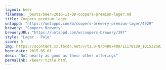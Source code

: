 ```yaml
---
layout: beer
filename: _posts/beer/2016-11-09-coopers-premium-lager.md
title: Coopers premium lager
untappd: "https://untappd.com/b/coopers-brewery-premium-lager/4929"
brewery: "Coopers Brewery"
breweryURL: "https://untappd.com/w/coopers-brewery/397"
style: "Lager - Pale"
score: 5
img: https://scontent.xx.fbcdn.net/v/t1.0-0/p480x480/11178189_10153268257113745_2486098126429601238_n.jpg?oh=e12f5c76a3a4f5f8fd562991dcc658a9&oe=5923FA28
beer-date: 2015-05-01
desc: "Not nearly as good as their other offerings"
permalink: /beer/:title.html
---
```

